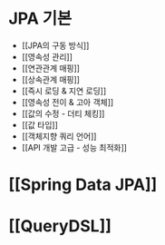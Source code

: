 # JPA 기본
- [[JPA의 구동 방식]]
- [[영속성 관리]]
- [[연관관계 매핑]]
- [[상속관계 매핑]]
- [[즉시 로딩 & 지연 로딩]]
- [[영속성 전이 & 고아 객체]]
- [[값의 수정 - 더티 체킹]]
- [[값 타입]]
- [[객체지향 쿼리 언어]]
- [[API 개발 고급 - 성능 최적화]]


# [[Spring Data JPA]]



# [[QueryDSL]]
